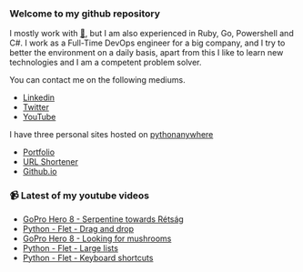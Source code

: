 ### Welcome to my github repository

I mostly work with [:snake:](https://www.python.org/), but I am also experienced in Ruby, Go, Powershell and C#. I work as a Full-Time DevOps engineer for a big company, and I try to better the environment on a daily basis, apart from this I like to learn new technologies and I am a competent problem solver.

You can contact me on the following mediums.
- [Linkedin](https://www.linkedin.com/in/r3ap3rpy)
- [Twitter](https://twitter.com/r3ap3rpy)
- [YouTube](https://www.youtube.com/channel/UC1qkMXH8d2I9DDAtBSeEHqg)

I have three personal sites hosted on [pythonanywhere](https://www.pythonanywhere.com/)
- [Portfolio](http://r3ap3rpy.pythonanywhere.com/)
- [URL Shortener](http://shortenpy.pythonanywhere.com/)
- [Github.io](https://r3ap3rpy.github.io/)

### :video_camera: Latest of my youtube videos
<!-- YOUTUBE:START -->
- [GoPro Hero 8 - Serpentine towards Rétság](https://www.youtube.com/watch?v=ur5nKXuLEm8)
- [Python - Flet - Drag and drop](https://www.youtube.com/watch?v=e5iI8adu-K0)
- [GoPro Hero 8 - Looking for mushrooms](https://www.youtube.com/watch?v=Cb1_T4HQfzg)
- [Python - Flet - Large lists](https://www.youtube.com/watch?v=isog54v_53U)
- [Python - Flet - Keyboard shortcuts](https://www.youtube.com/watch?v=xvG6HYH2a8M)
<!-- YOUTUBE:END -->

